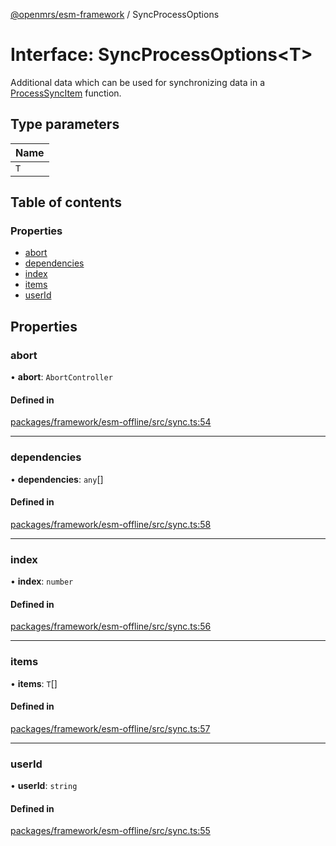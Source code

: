 [@openmrs/esm-framework](../API.md) / SyncProcessOptions

# Interface: SyncProcessOptions<T\>

Additional data which can be used for synchronizing data in a [ProcessSyncItem](../API.md#processsyncitem) function.

## Type parameters

| Name |
| :------ |
| `T` |

## Table of contents

### Properties

- [abort](SyncProcessOptions.md#abort)
- [dependencies](SyncProcessOptions.md#dependencies)
- [index](SyncProcessOptions.md#index)
- [items](SyncProcessOptions.md#items)
- [userId](SyncProcessOptions.md#userid)

## Properties

### abort

• **abort**: `AbortController`

#### Defined in

[packages/framework/esm-offline/src/sync.ts:54](https://github.com/openmrs/openmrs-esm-core/blob/master/packages/framework/esm-offline/src/sync.ts#L54)

___

### dependencies

• **dependencies**: `any`[]

#### Defined in

[packages/framework/esm-offline/src/sync.ts:58](https://github.com/openmrs/openmrs-esm-core/blob/master/packages/framework/esm-offline/src/sync.ts#L58)

___

### index

• **index**: `number`

#### Defined in

[packages/framework/esm-offline/src/sync.ts:56](https://github.com/openmrs/openmrs-esm-core/blob/master/packages/framework/esm-offline/src/sync.ts#L56)

___

### items

• **items**: `T`[]

#### Defined in

[packages/framework/esm-offline/src/sync.ts:57](https://github.com/openmrs/openmrs-esm-core/blob/master/packages/framework/esm-offline/src/sync.ts#L57)

___

### userId

• **userId**: `string`

#### Defined in

[packages/framework/esm-offline/src/sync.ts:55](https://github.com/openmrs/openmrs-esm-core/blob/master/packages/framework/esm-offline/src/sync.ts#L55)
